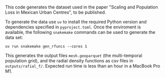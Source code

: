 This code generates the dataset used in the paper "Scaling and Population Loss in Mexican Urban Centres", to be published.

To generate the data use `uv` to install the required Python version and dependencies specified in `pyproject.toml`.
Once the enviroment is available, the following `snakemake` commands can be used to generate the data set:

```
uv run snakemake gen_rfuncs --cores 1
```

This generates the output files `mesh.geoparquet` (the multi-temporal population grid), and the radial density functions as csv files in `outputs/rafial_f/`. Expected run time is less than an hour in a MacBook Pro M1.

